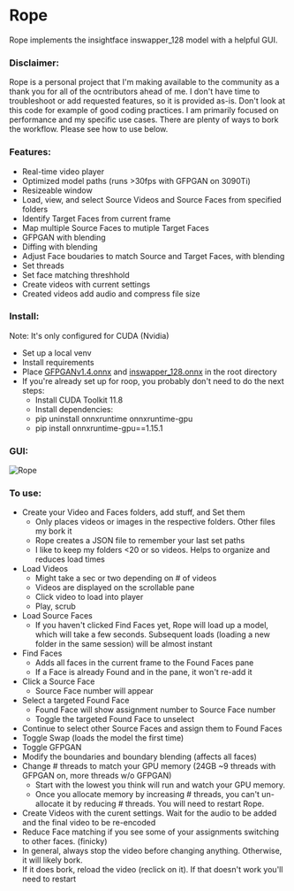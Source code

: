 # Rope
Rope implements the insightface inswapper_128 model with a helpful GUI.

### Disclaimer: ###
Rope is a personal project that I'm making available to the community as a thank you for all of the ocntributors ahead of me. I don't have time to troubleshoot or add requested features, so it is provided as-is. Don't look at this code for example of good coding practices. I am primarily focused on performance and my specific use cases. There are plenty of ways to bork the workflow. Please see how to use below.

### Features: ###
* Real-time video player
* Optimized model paths (runs >30fps with GFPGAN on 3090Ti)
* Resizeable window
* Load, view, and select Source Videos and Source Faces from specified folders
* Identify Target Faces from current frame
* Map multiple Source Faces to mutiple Target Faces
* GFPGAN with blending
* Diffing with blending
* Adjust Face boudaries to match Source and Target Faces, with blending
* Set threads
* Set face matching threshhold
* Create videos with current settings
* Created videos add audio and compress file size

### Install: ###
Note: It's only configured for CUDA (Nvidia)
* Set up a local venv
* Install requirements
* Place [GFPGANv1.4.onnx](https://github.com/Hillobar/Rope/releases/download/Model_files/GFPGANv1.4.onnx)  and [inswapper_128.onnx](https://github.com/Hillobar/Rope/releases/download/Model_files/inswapper_128.onnx) in the root directory
* If you're already set up for roop, you probably don't need to do the next steps:
  * Install CUDA Toolkit 11.8
  * Install dependencies:
  * pip uninstall onnxruntime onnxruntime-gpu
  * pip install onnxruntime-gpu==1.15.1

### GUI: ###
![Rope](https://github.com/Hillobar/Rope/assets/63615199/d4120e5d-6fd4-4c01-88ac-e236d0379832)

### To use: ###
* Create your Video and Faces folders, add stuff, and Set them
  * Only places videos or images in the respective folders. Other files my bork it
  * Rope creates a JSON file to remember your last set paths
  * I like to keep my folders <20 or so videos. Helps to organize and reduces load times
* Load Videos
  * Might take a sec or two depending on # of videos
  * Videos are displayed on the scrollable pane
  * Click video to load into player
  * Play, scrub
* Load Source Faces
  * If you haven't clicked Find Faces yet, Rope will load up a model, which will take a few seconds. Subsequent loads (loading a new folder in the same session) will be almost instant
* Find Faces
  * Adds all faces in the current frame to the Found Faces pane
  * If a Face is already Found and in the pane, it won't re-add it
* Click a Source Face
  * Source Face number will appear
* Select a targeted Found Face
  * Found Face will show assignment number to Source Face number
  * Toggle the targeted Found Face to unselect
* Continue to select other Source Faces and assign them to Found Faces
* Toggle Swap (loads the model the first time)
* Toggle GFPGAN
* Modify the boundaries and boundary blending (affects all faces)
* Change # threads to match your GPU memory (24GB ~9 threads with GFPGAN on, more threads w/o GFPGAN)
  * Start with the lowest you think will run and watch your GPU memory.
  * Once you allocate memory by increasing # threads, you can't un-allocate it by reducing # threads. You will need to restart Rope.
* Create Videos with the curent settings. Wait for the audio to be added and the final video to be re-encoded
* Reduce Face matching if you see some of your assignments switching to other faces. (finicky)
* In general, always stop the video before changing anything. Otherwise, it will likely bork.
* If it does bork, reload the video (reclick on it). If that doesn't work you'll need to restart
  
